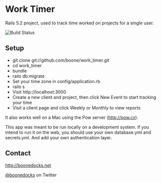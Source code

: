 # Work Timer

Rails 5.2 project, used to track time worked on projects for a single user.

![Build Status](https://travis-ci.org/boone/work_timer.svg?branch=main)

## Setup

* git clone git://github.com/boone/work_timer.git
* cd work_timer
* bundle
* rails db:migrate
* Set your time zone in config/application.rb
* rails s
* Visit http://localhost:3000
* Create a new client and project, then click New Event to start tracking your time
* Visit a client page and click Weekly or Monthly to view reports

It also works well on a Mac using the Pow server (http://pow.cx).

This app was meant to be run locally on a development system. If you intend to run it on the web,
you should use your own database.yml and secrets.yml. And add your own authentication layer.

## Contact

http://boonedocks.net

[@boonedocks](https://twitter.com/boonedocks) on Twitter
